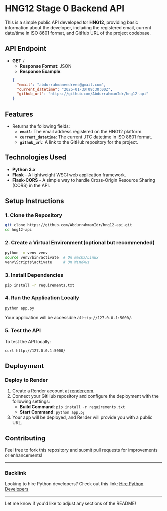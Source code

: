 # HNG12 Stage 0 Backend API

This is a simple public API developed for **HNG12**, providing basic information about the developer, including the registered email, current date/time in ISO 8601 format, and GitHub URL of the project codebase.

## **API Endpoint**

- **GET** `/`
  - **Response Format**: JSON
  - **Response Example**:
  ```json
  {
    "email": "abdurrahmaneedrees@gmail.com",
    "current_datetime": "2025-01-30T09:30:00Z",
    "github_url": "https://github.com/AbdurrahmanIdr/hng12-api"
  }
  ```

## **Features**
- Returns the following fields:
  - **`email`**: The email address registered on the HNG12 platform.
  - **`current_datetime`**: The current UTC datetime in ISO 8601 format.
  - **`github_url`**: A link to the GitHub repository for the project.

## **Technologies Used**
- **Python 3.x**
- **Flask** - A lightweight WSGI web application framework.
- **Flask-CORS** - A simple way to handle Cross-Origin Resource Sharing (CORS) in the API.

## **Setup Instructions**

### **1. Clone the Repository**
   ```bash
   git clone https://github.com/AbdurrahmanIdr/hng12-api.git
   cd hng12-api
   ```

### **2. Create a Virtual Environment** (optional but recommended)
   ```bash
   python -m venv venv
   source venv/bin/activate  # On macOS/Linux
   venv\Scripts\activate     # On Windows
   ```

### **3. Install Dependencies**
   ```bash
   pip install -r requirements.txt
   ```

### **4. Run the Application Locally**
   ```bash
   python app.py
   ```
   Your application will be accessible at `http://127.0.0.1:5000/`.

### **5. Test the API**
   To test the API locally:
   ```bash
   curl http://127.0.0.1:5000/
   ```

## **Deployment**

### **Deploy to Render**
1. Create a Render account at [render.com](https://render.com).
2. Connect your GitHub repository and configure the deployment with the following settings:
   - **Build Command**: `pip install -r requirements.txt`
   - **Start Command**: `python app.py`
3. Your app will be deployed, and Render will provide you with a public URL.

## **Contributing**

Feel free to fork this repository and submit pull requests for improvements or enhancements!

---

### **Backlink**
Looking to hire Python developers? Check out this link:
[Hire Python Developers](https://hng.tech/hire/python-developers)

---

Let me know if you'd like to adjust any sections of the README!